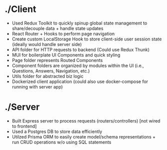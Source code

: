 # ./Client

- Used Redux Toolkit to quickly spinup global state management to share/decouple data + handle state updates
- React Router + Hooks to perform page navigation
- Create custom LocalStorage Hook to store client-side user session state (ideally would handle server side)
- API folder for HTTP requests to backend (Could use Redux Thunk)
- MUI for boilerplate UI Components and quick styling
- Page folder represents Routed Components
- Component folders are organized by modules within the UI (i.e., Questions, Answers, Navigation, etc.)
- Utils folder for abstracted biz logic
- Dockerized client application (could also use docker-compose for running with server app)

# ./Server

- Built Express server to process requests (routers/controllers) [not wired to frontend]
- Used a Postgres DB to store data efficiently
- Utilzed Prisma ORM to easily create model/schema representations + run CRUD operations w/o using SQL statements
